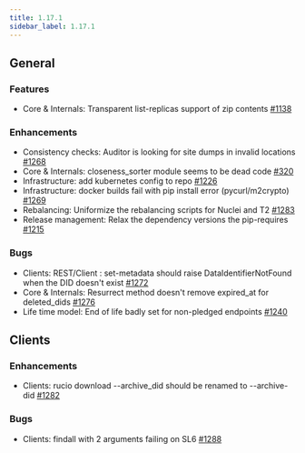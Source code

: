 ```yaml
---
title: 1.17.1
sidebar_label: 1.17.1
---
```


## General

### Features

- Core & Internals: Transparent list-replicas support of zip contents [#1138](https://github.com/rucio/rucio/issues/1138)

### Enhancements

- Consistency checks: Auditor is looking for site dumps in invalid locations [#1268](https://github.com/rucio/rucio/issues/1268)
- Core & Internals: closeness_sorter module seems to be dead code [#320](https://github.com/rucio/rucio/issues/320)
- Infrastructure: add kubernetes config to repo [#1226](https://github.com/rucio/rucio/issues/1226)
- Infrastructure: docker builds fail with pip install error (pycurl/m2crypto) [#1269](https://github.com/rucio/rucio/issues/1269)
- Rebalancing: Uniformize the rebalancing scripts for Nuclei and T2 [#1283](https://github.com/rucio/rucio/issues/1283)
- Release management: Relax the dependency versions the pip-requires [#1215](https://github.com/rucio/rucio/issues/1215)

### Bugs

- Clients: REST/Client : set-metadata should raise DataIdentifierNotFound when the DID doesn't exist [#1272](https://github.com/rucio/rucio/issues/1272)
- Core & Internals: Resurrect method doesn't remove expired_at for deleted_dids [#1276](https://github.com/rucio/rucio/issues/1276)
- Life time model: End of life badly set for non-pledged endpoints [#1240](https://github.com/rucio/rucio/issues/1240)

## Clients

### Enhancements

- Clients: rucio download --archive_did should be renamed to --archive-did [#1282](https://github.com/rucio/rucio/issues/1282)

### Bugs

- Clients: findall with 2 arguments failing on SL6 [#1288](https://github.com/rucio/rucio/issues/1288)
